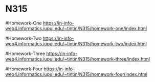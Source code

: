 # N315
 
#Homework-One https://in-info-web4.informatics.iupui.edu/~tintin/N315/homework-one/index.html

#Homework-Two https://in-info-web4.informatics.iupui.edu/~tintin/N315/homework-two/index.html

#Homework-Three https://in-info-web4.informatics.iupui.edu/~tintin/N315/homework-three/index.html

#Homework-Four https://in-info-web4.informatics.iupui.edu/~tintin/N315/homework-four/index.html

